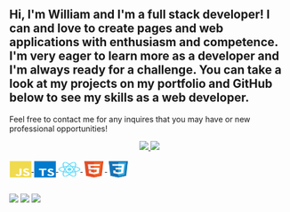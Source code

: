 ## Hi, I'm William and I'm a full stack developer! I can and love to create pages and web applications with enthusiasm and competence. I'm very eager to learn more as a developer and I'm always ready for a challenge. You can take a look at my projects on my portfolio and GitHub below to see my skills as a web developer. 

Feel free to contact me for any inquires that you may have or new professional opportunities!
<div align="center">
  <a href="https://github.com/willcordeiro">
  <img height="180em" src="https://github-readme-stats.vercel.app/api?username=willcordeiro&show_icons=true&theme=dark&include_all_commits=true&count_private=true"/>
  <img height="180em" src="https://github-readme-stats.vercel.app/api/top-langs/?username=willcordeiro&layout=compact&langs_count=7&theme=dark"/>
</div>
<div style="display: inline_block"><br>
  <img align="center" alt="Rafa-Js" height="30" width="40" src="https://raw.githubusercontent.com/devicons/devicon/master/icons/javascript/javascript-plain.svg">
  <img align="center" alt="Rafa-Ts" height="30" width="40" src="https://raw.githubusercontent.com/devicons/devicon/master/icons/typescript/typescript-plain.svg">
  <img align="center" alt="Rafa-React" height="30" width="40" src="https://raw.githubusercontent.com/devicons/devicon/master/icons/react/react-original.svg">
  <img align="center" alt="Rafa-HTML" height="30" width="40" src="https://raw.githubusercontent.com/devicons/devicon/master/icons/html5/html5-original.svg">
  <img align="center" alt="Rafa-CSS" height="30" width="40" src="https://raw.githubusercontent.com/devicons/devicon/master/icons/css3/css3-original.svg">
</div>
  
  ##
 
<div> 
  <a href="https://willcordeiro.github.io/williamCordeiroPortfolio/" target="_blank"><img src="https://img.shields.io/badge/Portfolio-FF0000?style=for-the-badge&logo=&logoColor=white" target="_blank"></a>
  <a href ="mailto:willcordeiro800@gmail.com "><img src="https://img.shields.io/badge/-Gmail-%23333?style=for-the-badge&logo=gmail&logoColor=white" target="_blank"></a>
  <a href="https://www.linkedin.com/in/william-cordeiro-568229238/" target="_blank"><img src="https://img.shields.io/badge/-LinkedIn-%230077B5?style=for-the-badge&logo=linkedin&logoColor=white" target="_blank"></a> 
 
</div>
